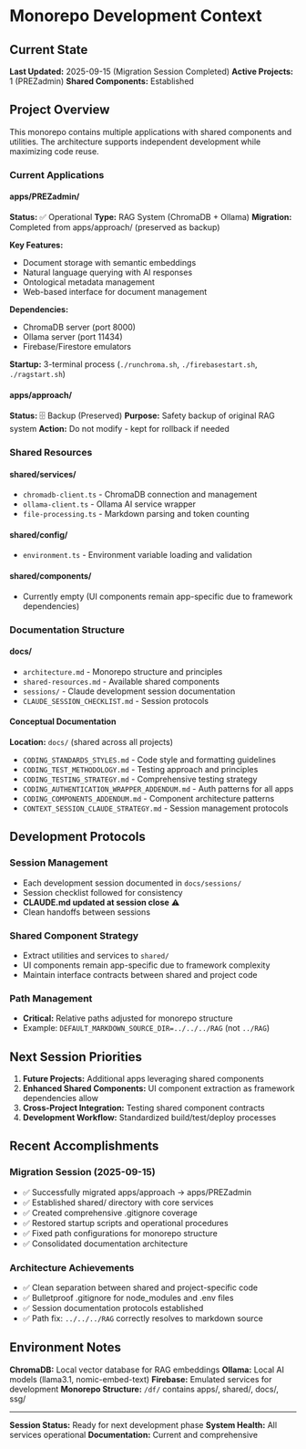 # Monorepo Development Context

## Current State
**Last Updated:** 2025-09-15 (Migration Session Completed)
**Active Projects:** 1 (PREZadmin)
**Shared Components:** Established

## Project Overview

This monorepo contains multiple applications with shared components and utilities. The architecture supports independent development while maximizing code reuse.

### Current Applications

#### apps/PREZadmin/
**Status:** ✅ Operational
**Type:** RAG System (ChromaDB + Ollama)
**Migration:** Completed from apps/approach/ (preserved as backup)

**Key Features:**
- Document storage with semantic embeddings
- Natural language querying with AI responses
- Ontological metadata management
- Web-based interface for document management

**Dependencies:**
- ChromaDB server (port 8000)
- Ollama server (port 11434)
- Firebase/Firestore emulators

**Startup:** 3-terminal process (`./runchroma.sh`, `./firebasestart.sh`, `./ragstart.sh`)

#### apps/approach/
**Status:** 🗄️ Backup (Preserved)
**Purpose:** Safety backup of original RAG system
**Action:** Do not modify - kept for rollback if needed

### Shared Resources

#### shared/services/
- `chromadb-client.ts` - ChromaDB connection and management
- `ollama-client.ts` - Ollama AI service wrapper
- `file-processing.ts` - Markdown parsing and token counting

#### shared/config/
- `environment.ts` - Environment variable loading and validation

#### shared/components/
- Currently empty (UI components remain app-specific due to framework dependencies)

### Documentation Structure

#### docs/
- `architecture.md` - Monorepo structure and principles
- `shared-resources.md` - Available shared components
- `sessions/` - Claude development session documentation
- `CLAUDE_SESSION_CHECKLIST.md` - Session protocols

#### Conceptual Documentation
**Location:** `docs/` (shared across all projects)
- `CODING_STANDARDS_STYLES.md` - Code style and formatting guidelines
- `CODING_TEST_METHODOLOGY.md` - Testing approach and principles
- `CODING_TESTING_STRATEGY.md` - Comprehensive testing strategy
- `CODING_AUTHENTICATION_WRAPPER_ADDENDUM.md` - Auth patterns for all apps
- `CODING_COMPONENTS_ADDENDUM.md` - Component architecture patterns
- `CONTEXT_SESSION_CLAUDE_STRATEGY.md` - Session management protocols

## Development Protocols

### Session Management
- Each development session documented in `docs/sessions/`
- Session checklist followed for consistency
- **CLAUDE.md updated at session close** ⚠️
- Clean handoffs between sessions

### Shared Component Strategy
- Extract utilities and services to `shared/`
- UI components remain app-specific due to framework complexity
- Maintain interface contracts between shared and project code

### Path Management
- **Critical:** Relative paths adjusted for monorepo structure
- Example: `DEFAULT_MARKDOWN_SOURCE_DIR=../../../RAG` (not `../RAG`)

## Next Session Priorities

1. **Future Projects:** Additional apps leveraging shared components
2. **Enhanced Shared Components:** UI component extraction as framework dependencies allow
3. **Cross-Project Integration:** Testing shared component contracts
4. **Development Workflow:** Standardized build/test/deploy processes

## Recent Accomplishments

### Migration Session (2025-09-15)
- ✅ Successfully migrated apps/approach → apps/PREZadmin
- ✅ Established shared/ directory with core services
- ✅ Created comprehensive .gitignore coverage
- ✅ Restored startup scripts and operational procedures
- ✅ Fixed path configurations for monorepo structure
- ✅ Consolidated documentation architecture

### Architecture Achievements
- ✅ Clean separation between shared and project-specific code
- ✅ Bulletproof .gitignore for node_modules and .env files
- ✅ Session documentation protocols established
- ✅ Path fix: `../../../RAG` correctly resolves to markdown source

## Environment Notes

**ChromaDB:** Local vector database for RAG embeddings
**Ollama:** Local AI models (llama3.1, nomic-embed-text)
**Firebase:** Emulated services for development
**Monorepo Structure:** `/df/` contains apps/, shared/, docs/, ssg/

---

**Session Status:** Ready for next development phase
**System Health:** All services operational
**Documentation:** Current and comprehensive